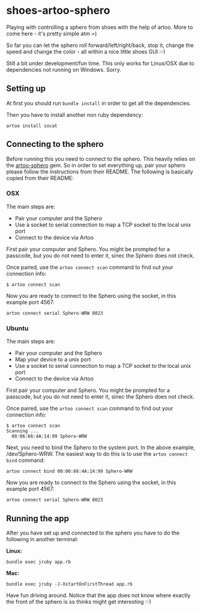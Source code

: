 shoes-artoo-sphero
==================

Playing with controlling a sphero from shoes with the help of artoo. More to come here - it's pretty simple atm =)

So far you can let the sphero roll forward/left/right/back, stop it, change the speed and change the color - all within a nice little shoes GUI :-)

Still a bit under development/fun time. This only works for Linux/OSX due to dependencies not running on Windows. Sorry.

## Setting up

At first you should run `bundle install` in order to get all the dependencies.

Then you have to install another non ruby dependency:

```
artoo install socat
```

## Connecting to the sphero

Before running this you need to connect to the sphero. This heavily relies on the [artoo-sphero](https://github.com/hybridgroup/artoo-sphero) gem. So in order to set everything up, pair your sphero please follow the instructions from their README. The following is basically copied from their README:

### OSX

The main steps are:
- Pair your computer and the Sphero
- Use a socket to serial connection to map a TCP socket to the local unix port
- Connect to the device via Artoo

First pair your computer and Sphero. You might be prompted for a passcode, but you do not need to enter it, sinec the Sphero does not check.

Once paired, use the `artoo connect scan` command to find out your connection info:

```
$ artoo connect scan
```

Now you are ready to connect to the Sphero using the socket, in this example port 4567:

```
artoo connect serial Sphero-WRW 8023
```

### Ubuntu

The main steps are:
- Pair your computer and the Sphero
- Map your device to a unix port
- Use a socket to serial connection to map a TCP socket to the local unix port
- Connect to the device via Artoo

First pair your computer and Sphero. You might be prompted for a passcode, but you do not need to enter it, sinec the Sphero does not check.

Once paired, use the `artoo connect scan` command to find out your connection info:

```
$ artoo connect scan
Scanning ...
  00:06:66:4A:14:99 Sphero-WRW
```

Next, you need to bind the Sphero to the system port. In the above example, /dev/Sphero-WRW. The easiest way to do this is to use the `artoo connect bind` command:

```
artoo connect bind 00:06:66:4A:14:99 Sphero-WRW
```

Now you are ready to connect to the Sphero using the socket, in this example port 4567:

```
artoo connect serial Sphero-WRW 8023
```


## Running the app

After you have set up and connected to the sphero you have to do the following in another terminal:

**Linux:**

```
bundle exec jruby app.rb
```

**Mac:**

```
bundle exec jruby -J-XstartOnFirstThread app.rb
```

Have fun driving around. Notice that the app does not know where exactly the front of the sphero is so thinks might get interesting :-)
